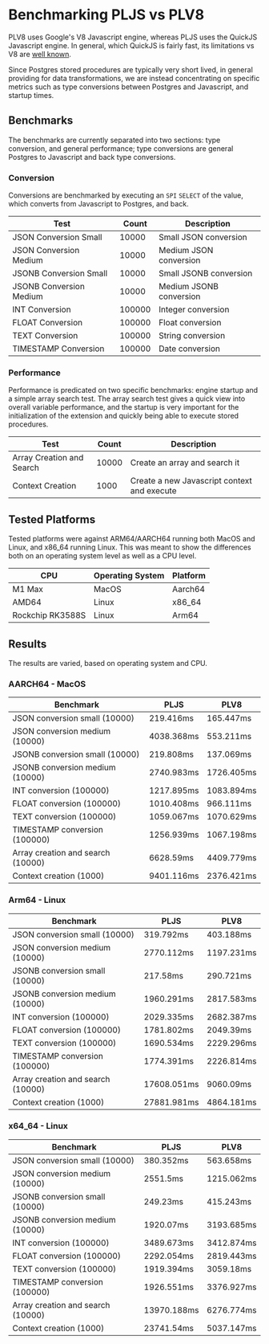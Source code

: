 # Benchmarking PLJS vs PLV8

PLV8 uses Google's V8 Javascript engine, whereas PLJS uses the QuickJS Javascript engine. In general, which QuickJS is fairly fast, its limitations vs V8 are [well known](https://bellard.org/quickjs/bench.html).

Since Postgres stored procedures are typically very short lived, in general providing for data transformations, we are instead concentrating on specific metrics such as type conversions between Postgres and Javascript, and startup times.

## Benchmarks

The benchmarks are currently separated into two sections: type conversion, and general performance; type conversions are general Postgres to Javascript and back type conversions.

### Conversion

Conversions are benchmarked by executing an `SPI` `SELECT` of the value, which converts from Javascript to Postgres, and back.

| Test                    | Count  | Description             |
| ----------------------- | ------ | ----------------------- |
| JSON Conversion Small   | 10000  | Small JSON conversion   |
| JSON Conversion Medium  | 10000  | Medium JSON conversion  |
| JSONB Conversion Small  | 10000  | Small JSONB conversion  |
| JSONB Conversion Medium | 10000  | Medium JSONB conversion |
| INT Conversion          | 100000 | Integer conversion      |
| FLOAT Conversion        | 100000 | Float conversion        |
| TEXT Conversion         | 100000 | String conversion       |
| TIMESTAMP Conversion    | 100000 | Date conversion         |

### Performance

Performance is predicated on two specific benchmarks: engine startup and a simple array search test. The array search test gives a quick view into overall variable performance, and the startup is very important for the initialization of the extension and quickly being able to execute stored procedures.

| Test                      | Count | Description                                 |
| ------------------------- | ----- | ------------------------------------------- |
| Array Creation and Search | 10000 | Create an array and search it               |
| Context Creation          | 1000  | Create a new Javascript context and execute |

## Tested Platforms

Tested platforms were against ARM64/AARCH64 running both MacOS and Linux, and x86_64 running Linux. This was meant to show the differences both on an operating system level as well as a CPU level.

| CPU              | Operating System | Platform |
| ---------------- | ---------------- | -------- |
| M1 Max           | MacOS            | Aarch64  |
| AMD64            | Linux            | x86_64   |
| Rockchip RK3588S | Linux            | Arm64    |

## Results

The results are varied, based on operating system and CPU.

### AARCH64 - MacOS

| Benchmark                         | PLJS       | PLV8       |
| --------------------------------- | ---------- | ---------- |
| JSON conversion small (10000)     | 219.416ms  | 165.447ms  |
| JSON conversion medium (10000)    | 4038.368ms | 553.211ms  |
| JSONB conversion small (10000)    | 219.808ms  | 137.069ms  |
| JSONB conversion medium (10000)   | 2740.983ms | 1726.405ms |
| INT conversion (100000)           | 1217.895ms | 1083.894ms |
| FLOAT conversion (100000)         | 1010.408ms | 966.111ms  |
| TEXT conversion (100000)          | 1059.067ms | 1070.629ms |
| TIMESTAMP conversion (100000)     | 1256.939ms | 1067.198ms |
| Array creation and search (10000) | 6628.59ms  | 4409.779ms |
| Context creation (1000)           | 9401.116ms | 2376.421ms |

### Arm64 - Linux

| Benchmark                         | PLJS        | PLV8       |
| --------------------------------- | ----------- | ---------- |
| JSON conversion small (10000)     | 319.792ms   | 403.188ms  |
| JSON conversion medium (10000)    | 2770.112ms  | 1197.231ms |
| JSONB conversion small (10000)    | 217.58ms    | 290.721ms  |
| JSONB conversion medium (10000)   | 1960.291ms  | 2817.583ms |
| INT conversion (100000)           | 2029.335ms  | 2682.387ms |
| FLOAT conversion (100000)         | 1781.802ms  | 2049.39ms  |
| TEXT conversion (100000)          | 1690.534ms  | 2229.296ms |
| TIMESTAMP conversion (100000)     | 1774.391ms  | 2226.814ms |
| Array creation and search (10000) | 17608.051ms | 9060.09ms  |
| Context creation (1000)           | 27881.981ms | 4864.181ms |

### x64_64 - Linux

| Benchmark                         | PLJS        | PLV8       |
| --------------------------------- | ----------- | ---------- |
| JSON conversion small (10000)     | 380.352ms   | 563.658ms  |
| JSON conversion medium (10000)    | 2551.5ms    | 1215.062ms |
| JSONB conversion small (10000)    | 249.23ms    | 415.243ms  |
| JSONB conversion medium (10000)   | 1920.07ms   | 3193.685ms |
| INT conversion (100000)           | 3489.673ms  | 3412.874ms |
| FLOAT conversion (100000)         | 2292.054ms  | 2819.443ms |
| TEXT conversion (100000)          | 1919.394ms  | 3059.18ms  |
| TIMESTAMP conversion (100000)     | 1926.551ms  | 3376.927ms |
| Array creation and search (10000) | 13970.188ms | 6276.774ms |
| Context creation (1000)           | 23741.54ms  | 5037.147ms |
